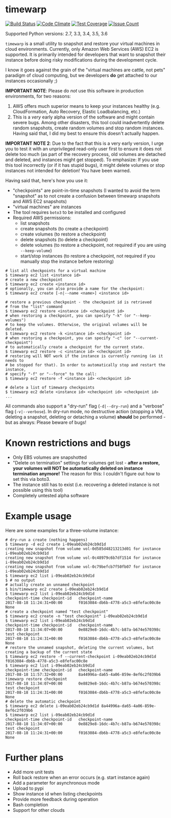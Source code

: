 # timewarp

[![Build Status](https://travis-ci.org/tobi-wan-kenobi/timewarp.svg?branch=master)](https://travis-ci.org/tobi-wan-kenobi/timewarp)
[![Code Climate](https://codeclimate.com/github/tobi-wan-kenobi/timewarp/badges/gpa.svg)](https://codeclimate.com/github/tobi-wan-kenobi/timewarp)
[![Test Coverage](https://codeclimate.com/github/tobi-wan-kenobi/timewarp/badges/coverage.svg)](https://codeclimate.com/github/tobi-wan-kenobi/timewarp/coverage)
[![Issue Count](https://codeclimate.com/github/tobi-wan-kenobi/timewarp/badges/issue_count.svg)](https://codeclimate.com/github/tobi-wan-kenobi/timewarp)

Supported Python versions: 2.7, 3.3, 3.4, 3.5, 3.6

`timewarp` is a small utility to snapshot and restore your virtual machines in cloud environments. Currently, only Amazon Web Services (AWS) EC2 is supported. It is primarily intended for developers that want to snapshot their instance before doing risky modifications during the development cycle.

I know it goes against the grain of the "virtual machines are cattle, not pets" paradigm of cloud computing, but we developers **do** get attached to our instances occasionally ;)

**IMPORTANT NOTE**: Please do *not* use this software in production environments, for two reasons:
1. AWS offers much superior means to keep your instances healthy (e.g. CloudFormation, Auto Recovery, Elastic Loadbalancing, etc.)
2. This is a *very* early alpha version of the software and might contain severe bugs. Among other disasters, this tool could inadvertently delete random snapshots, create random volumes and stop random instances. Having said that, I did my best to ensure this doesn't actually happen.

**IMPORTANT NOTE 2**: Due to the fact that this is a very early version, I urge you to test it with an unprivileged read-only user first to ensure it does not delete too much (as part of the recovery process, old volumes are detached and deleted, and instances might get stopped). To emphasize: If you use this tool incorrectly (or if it has stupid bugs), it might delete volumes or stop instances not intended for deletion! You have been warned.

Having said that, here's how you use it:

- "checkpoints" are point-in-time snapshots (I wanted to avoid the term "snapshot" as to not create a confusion between timewarp snapshots and AWS EC2 snapshots)
- "virtual machines" are instances
- The tool requires `boto3` to be installed and configured
- Required AWS permissions:
  - list snapshots
  - create snapshots (to create a checkpoint)
  - create volumes (to restore a checkpoint)
  - delete snapshots (to delete a checkpoint)
  - delete volumes (to restore a checkpoint, not required if you are using `--keep-volume`)
  - start/stop instances (to restore a checkpoint, not required if you manually stop the instance before restoring)
```
# list all checkpoints for a virtual machine
$ timewarp ec2 list <instance id>
# create a new checkpoint
$ timewarp ec2 create <instance id>
# optionally, you can also provide a name for the checkpoint:
$ timewarp ec2 create [-n|--name <name>] <instance id>

# restore a previous checkpoint - the checkpoint id is retrieved
# from the "list" command
$ timewarp ec2 restore <instance id> <checkpoint id>
# when restoring a checkpoint, you can specify "-k" (or "--keep-volumes")
# to keep the volumes. Otherwise, the original volumes will be deleted.
$ timewarp ec2 restore -k <instance id> <checkpoint id>
# when restoring a checkpoint, you can specify "-c" (or "--current-checkpoint")
# to automatically create a checkpoint for the current state.
$ timewarp ec2 restore -c <instance id> <checkpoint id>
# restoring will NOT work if the instance is currently running (as it needs to
# be stopped for that). In order to automatically stop and restart the instance,
# specify "-f" or "--force" to the call:
$ timewarp ec2 restore -f <instance id> <checkpoint id>

# delete a list of timewarp checkpoints
$ timewarp ec2 delete <instance id> <checkpoint id> <checkpoint id> ...
```

All commands also support a "dry-run" flag (`-d|--dry-run`) and a "verbose" flag (`-v|--verbose`). In dry-run mode, no destructive action (stopping a VM, deleting a snapshot, deleting or detaching a volume) **should** be performed - but as always: Please beware of bugs!

# Known restrictions and bugs
* Only EBS volumes are snapshotted
* "Delete on termination" settings for volumes get lost - **after a restore, your volumes will NOT be automatically deleted on instance termination anymore!** The reason for this: I couldn't figure out how to set this via boto3.
* The instance still has to exist (i.e. recovering a deleted instance is not possible using this tool)
* Completely untested alpha software

# Example usage
Here are some examples for a three-volume instance:

```
# dry-run a create (nothing happens)
$ timewarp -d ec2 create i-09eab02eb24cb9d1d
creating new snapshot from volume vol-0d585d48213213d01 for instance i-09eab02eb24cb9d1d
creating new snapshot from volume vol-0c48979c6b7df1514 for instance i-09eab02eb24cb9d1d
creating new snapshot from volume vol-0c79befcb7f50fb07 for instance i-09eab02eb24cb9d1d
$ timewarp ec2 list i-09eab02eb24cb9d1d
$ # no output
# actually create an unnamed checkpoint
$ bin/timewarp ec2 create i-09eab02eb24cb9d1d
$ timewarp ec2 list i-09eab02eb24cb9d1d
checkpoint-time checkpoint-id   checkpoint-name
2017-08-18 11:24:31+00:00       f0163084-db6b-4778-a5c3-e8fefac00c8e    None
# create a checkpoint named "test checkpoint"
$ timewarp ec2 create -n "test checkpoint" i-09eab02eb24cb9d1d
$ timewarp ec2 list i-09eab02eb24cb9d1d
checkpoint-time checkpoint-id   checkpoint-name
2017-08-18 11:34:07+00:00       0e8829e8-16dc-4b7c-b87a-b674e570398c    test checkpoint
2017-08-18 11:24:31+00:00       f0163084-db6b-4778-a5c3-e8fefac00c8e    None
# restore the unnamed snapshot, deleting the current volumes, but creating a backup of the current state
$ timewarp ec2 restore -f --current-checkpoint i-09eab02eb24cb9d1d f0163084-db6b-4778-a5c3-e8fefac00c8e
$ timewarp ec2 list i-09eab02eb24cb9d1d
checkpoint-time checkpoint-id   checkpoint-name
2017-08-18 11:57:32+00:00       8a44996a-da65-4a06-859e-8ef6c2f039b6    timewarp restore checkpoint
2017-08-18 11:34:07+00:00       0e8829e8-16dc-4b7c-b87a-b674e570398c    test checkpoint
2017-08-18 11:24:31+00:00       f0163084-db6b-4778-a5c3-e8fefac00c8e    None
# delete the automatic checkpoint
$ timewarp ec2 delete i-09eab02eb24cb9d1d 8a44996a-da65-4a06-859e-8ef6c2f039b6
$ timewarp ec2 list i-09eab02eb24cb9d1d
checkpoint-time checkpoint-id   checkpoint-name
2017-08-18 11:34:07+00:00       0e8829e8-16dc-4b7c-b87a-b674e570398c    test checkpoint
2017-08-18 11:24:31+00:00       f0163084-db6b-4778-a5c3-e8fefac00c8e    None
```

# Further plans
- Add more unit tests
- Roll back restore when an error occurs (e.g. start instance again)
- Add a parameter for asynchronous mode
- Upload to pypi
- Show instance id when listing checkpoints
- Provide more feedback during operation
- Bash completion
- Support for other clouds
